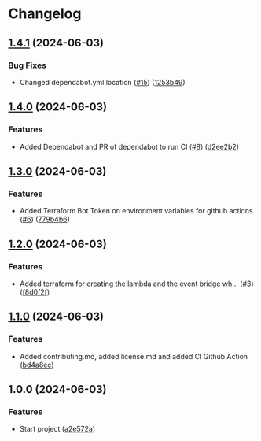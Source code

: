 # Changelog

## [1.4.1](https://github.com/andresousadotpt/reminder-bot/compare/v1.4.0...v1.4.1) (2024-06-03)


### Bug Fixes

* Changed dependabot.yml location ([#15](https://github.com/andresousadotpt/reminder-bot/issues/15)) ([1253b49](https://github.com/andresousadotpt/reminder-bot/commit/1253b4959e1c9c881779aae99fdce4e364d6a17e))

## [1.4.0](https://github.com/andresousadotpt/reminder-bot/compare/v1.3.0...v1.4.0) (2024-06-03)


### Features

* Added Dependabot and PR of dependabot to run CI ([#8](https://github.com/andresousadotpt/reminder-bot/issues/8)) ([d2ee2b2](https://github.com/andresousadotpt/reminder-bot/commit/d2ee2b254011531ea070cc9a47996e1aa8af1039))

## [1.3.0](https://github.com/andresousadotpt/reminder-bot/compare/v1.2.0...v1.3.0) (2024-06-03)


### Features

* Added Terraform Bot Token on environment variables for github actions ([#6](https://github.com/andresousadotpt/reminder-bot/issues/6)) ([779b4b6](https://github.com/andresousadotpt/reminder-bot/commit/779b4b6b6d48d934c992b077da18b8104755722f))

## [1.2.0](https://github.com/andresousadotpt/reminder-bot/compare/v1.1.0...v1.2.0) (2024-06-03)


### Features

* Added terraform for creating the lambda and the event bridge wh… ([#3](https://github.com/andresousadotpt/reminder-bot/issues/3)) ([f8d0f2f](https://github.com/andresousadotpt/reminder-bot/commit/f8d0f2f25fcb1a7868dd3d419594ef07ec88bb78))

## [1.1.0](https://github.com/andresousadotpt/reminder-bot/compare/v1.0.0...v1.1.0) (2024-06-03)


### Features

* Added contributing.md, added license.md and added CI Github Action ([bd4a8ec](https://github.com/andresousadotpt/reminder-bot/commit/bd4a8ecc879a2af1f8db26bca122fbc97169ba2b))

## 1.0.0 (2024-06-03)


### Features

* Start project ([a2e572a](https://github.com/andresousadotpt/reminder-bot/commit/a2e572ae7fd3fea4fd2d8eed0f48e9d341b11500))
